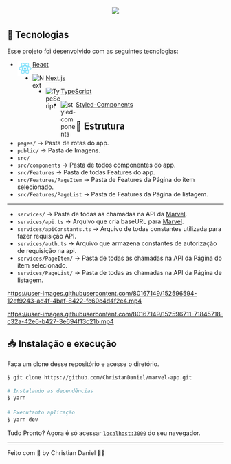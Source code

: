 <h1 align="center">
  <img width='140px'src="https://user-images.githubusercontent.com/80167149/152594361-5dece93e-2f26-48de-b089-f2f8aa987ca7.png" align="center"/>
</h1>

## 🚀 Tecnologias

Esse projeto foi desenvolvido com as seguintes tecnologias:
- [React](https://reactjs.org) <img align='left' alt='React' width='35px' src="https://raw.githubusercontent.com/github/explore/80688e429a7d4ef2fca1e82350fe8e3517d3494d/topics/react/react.png"/>

- [Next.js](https://nextjs.org/) <img align='left' alt='Next' width='31px' src="https://assets.vercel.com/image/upload/v1607554385/repositories/next-js/next-logo.png"/>

- [TypeScript](https://www.typescriptlang.org/) <img align='left' alt='TypeScript' width='35px' src="https://img.icons8.com/color/48/000000/typescript.png"/>

- [Styled-Components](https://styled-components.com/) <img align='left' alt="styled-components" width='35px' src="https://raw.githubusercontent.com/styled-components/brand/master/styled-components.png" />


## 📂 Estrutura

- `pages/` -> Pasta de rotas do app.
- `public/` -> Pasta de Imagens.
- `src/` 
- `src/components` -> Pasta de todos componentes do app.
- `src/Features` -> Pasta de todas Features do app.
- `src/Features/PageItem` -> Pasta de Features da Página do item selecionado.
- `src/Features/PageList` -> Pasta de Features da Página de listagem.

---
- `services/` -> Pasta de todas as chamadas na API da [Marvel](https://developer.marvel.com/).
- `services/api.ts` -> Arquivo que cria baseURL para [Marvel](https://developer.marvel.com/).
- `services/apiConstants.ts` -> Arquivo de todas constantes utilizada para fazer requisição API.
- `services/auth.ts` -> Arquivo que armazena constantes de autorização de requisição na api.
- `services/PageItem/` -> Pasta de todas as chamadas na API da Página do item selecionado.
- `services/PageList/` -> Pasta de todas as chamadas na API da Página de listagem.


https://user-images.githubusercontent.com/80167149/152596594-12ef9243-ad4f-4baf-8422-fc60c4d4f2e4.mp4

https://user-images.githubusercontent.com/80167149/152596711-71845718-c32a-42e6-b427-3e694f13c21b.mp4


## 📥 Instalação e execução

Faça um clone desse repositório e acesse o diretório.

```bash
$ git clone https://github.com/ChristanDaniel/marvel-app.git
```
```bash
# Instalando as dependências
$ yarn

# Executanto aplicação
$ yarn dev

```
Tudo Pronto? Agora é só acessar [`localhost:3000`](http://localhost:3000) do seu navegador.


---
Feito com 🧡 by Christian Daniel 👋🏻



